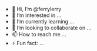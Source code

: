 - 👋 Hi, I’m @ferrylerry
- 👀 I’m interested in ...
- 🌱 I’m currently learning ...
- 💞️ I’m looking to collaborate on ...
- 📫 How to reach me ...
- ⚡ Fun fact: ...

<!---
ferrylerry/ferrylerry is a ✨ special ✨ repository because its `README.md` (this file) appears on your GitHub profile.
You can click the Preview link to take a look at your changes.
--->
